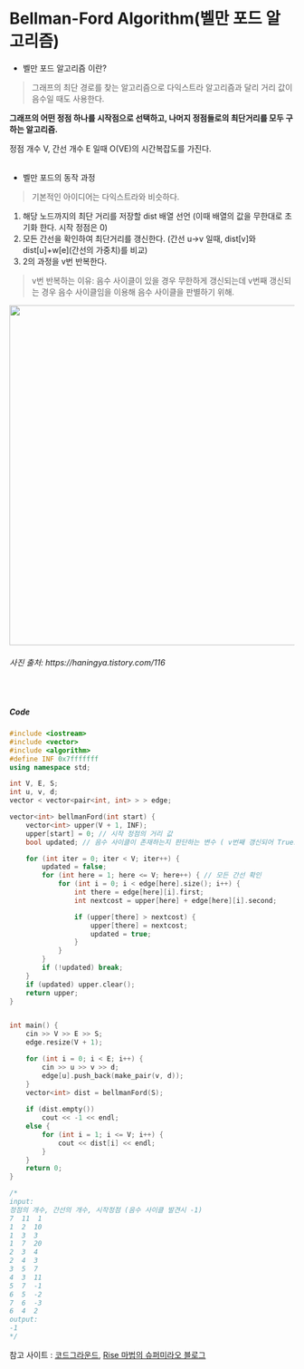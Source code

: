 Bellman-Ford Algorithm(벨만 포드 알고리즘)
===========

- 벨만 포드 알고리즘 이란?
> 그래프의 최단 경로를 찾는 알고리즘으로 다익스트라 알고리즘과 달리 거리 값이 음수일 때도 사용한다. 

**그래프의 어떤 정점 하나를 시작점으로 선택하고, 나머지 정점들로의 최단거리를 모두 구하는 알고리즘.**
<br>

정점 개수 V, 간선 개수 E 일때 O(VE)의 시간복잡도를 가진다.
<br>
<br>

- 벨만 포드의 동작 과정

> 기본적인 아이디어는 다익스트라와 비슷하다.

1. 해당 노드까지의 최단 거리를 저장할 dist 배열 선언 (이때 배열의 값을 무한대로 초기화 한다. 시작 정점은 0)
2. 모든 간선을 확인하여 최단거리를 갱신한다. (간선 u->v 일때, dist[v]와 dist[u]+w[e](간선의 가중치)를 비교)
3. 2의 과정을 v번 반복한다. 
> v번 반복하는 이유: 음수 사이클이 있을 경우 무한하게 갱신되는데 v번째 갱신되는 경우 음수 사이클임을 이용해 음수 사이클을 판별하기 위해.

<img src="https://img1.daumcdn.net/thumb/R1280x0/?scode=mtistory2&fname=https%3A%2F%2Fblog.kakaocdn.net%2Fdn%2Fcqs85e%2FbtqEtuQAKUi%2Fk4KpMiYQbqmEHFBJ8qemYk%2Fimg.gif" width="600">
<h6>사진 출처: https://haningya.tistory.com/116</h6>
<br>

##### Code

```c++
#include <iostream>
#include <vector>
#include <algorithm>
#define INF 0x7fffffff
using namespace std;

int V, E, S;
int u, v, d;
vector < vector<pair<int, int> > > edge;

vector<int> bellmanFord(int start) {
    vector<int> upper(V + 1, INF);
    upper[start] = 0; // 시작 정점의 거리 값
    bool updated; // 음수 사이클이 존재하는지 판단하는 변수 ( v번째 갱신되어 True로 나오면 음수사이클 존재. )

    for (int iter = 0; iter < V; iter++) {
        updated = false;
        for (int here = 1; here <= V; here++) { // 모든 간선 확인
            for (int i = 0; i < edge[here].size(); i++) { 
                int there = edge[here][i].first;
                int	nextcost = upper[here] + edge[here][i].second;

                if (upper[there] > nextcost) {
                    upper[there] = nextcost;
                    updated = true;
                }
            }
        }
        if (!updated) break;
    }
    if (updated) upper.clear(); 
    return upper;
}


int main() {
    cin >> V >> E >> S;
    edge.resize(V + 1);

    for (int i = 0; i < E; i++) {
        cin >> u >> v >> d;
        edge[u].push_back(make_pair(v, d));
    }
    vector<int> dist = bellmanFord(S);
    
    if (dist.empty())
        cout << -1 << endl;
    else {
        for (int i = 1; i <= V; i++) {
            cout << dist[i] << endl;
        }
    }
    return 0;
}

/*
input:
정점의 개수, 간선의 개수, 시작정점 (음수 사이클 발견시 -1)
7  11  1
1  2  10
1  3  3
1  7  20
2  3  4
2  4  3
3  5  7
4  3  11
5  7  -1
6  5  -2
7  6  -3
6  4  2
output:
-1
*/
```
참고 사이트 : [코드그라운드](https://www.codeground.org/common/popCodegroundNote), [Rise 마법의 슈퍼미라오 블로그](https://m.blog.naver.com/kks227/220796963742)
